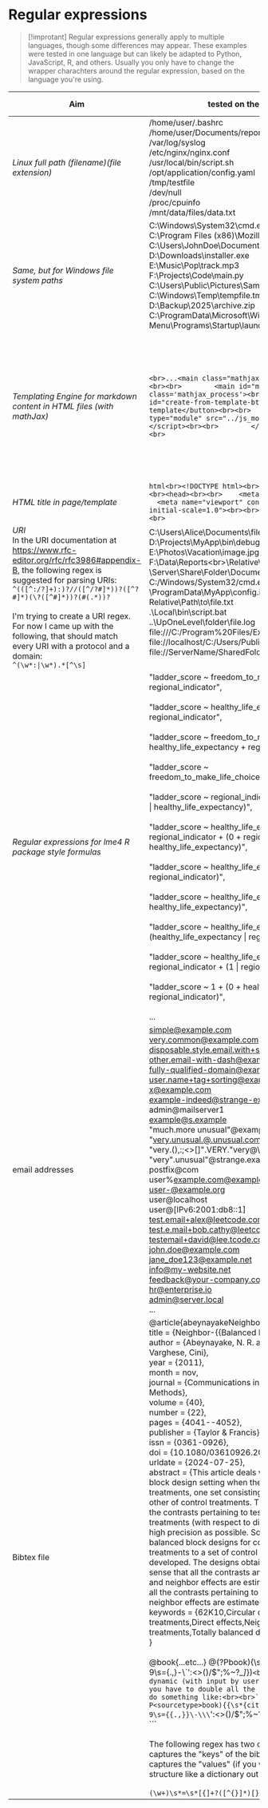 # Regular expressions

> [!improtant]
> Regular expressions generally apply to multiple languages, though some differences may appear. These examples were tested in one language but can likely be adapted to Python, JavaScript, R, and others. Usually you only have to change the wrapper charachters around the regular expression, based on the language you're using.

| Aim                                                                                                                                                                                                                                                                                                                                                                       | tested on the following text                                                                                                                                                                                                                                                                                                                                                                                                                                                                                                                                                                                                                                                                                                                                                                                                                                                                                                                                                                                                                                                                                                                                                                                                                                                                                                                                                                                                                                                                                                                                                                                                                                                                                                                                                                                                                                                                                                                                                                                                                                                                                                                                                                                                                                                                                                                                                                                                                                                                                                                                                                                                                                                                                                                                  | Regex                                                                                                                                                                                                                                                                                                                                                                                                                                                                                                                                                                                                   | Usage                                                                                                                                                                                                                                                                                                                                                                                                                      | Test language           |
| ------------------------------------------------------------------------------------------------------------------------------------------------------------------------------------------------------------------------------------------------------------------------------------------------------------------------------------------------------------------------- | ------------------------------------------------------------------------------------------------------------------------------------------------------------------------------------------------------------------------------------------------------------------------------------------------------------------------------------------------------------------------------------------------------------------------------------------------------------------------------------------------------------------------------------------------------------------------------------------------------------------------------------------------------------------------------------------------------------------------------------------------------------------------------------------------------------------------------------------------------------------------------------------------------------------------------------------------------------------------------------------------------------------------------------------------------------------------------------------------------------------------------------------------------------------------------------------------------------------------------------------------------------------------------------------------------------------------------------------------------------------------------------------------------------------------------------------------------------------------------------------------------------------------------------------------------------------------------------------------------------------------------------------------------------------------------------------------------------------------------------------------------------------------------------------------------------------------------------------------------------------------------------------------------------------------------------------------------------------------------------------------------------------------------------------------------------------------------------------------------------------------------------------------------------------------------------------------------------------------------------------------------------------------------------------------------------------------------------------------------------------------------------------------------------------------------------------------------------------------------------------------------------------------------------------------------------------------------------------------------------------------------------------------------------------------------------------------------------------------------------------------------------- | ------------------------------------------------------------------------------------------------------------------------------------------------------------------------------------------------------------------------------------------------------------------------------------------------------------------------------------------------------------------------------------------------------------------------------------------------------------------------------------------------------------------------------------------------------------------------------------------------------- | -------------------------------------------------------------------------------------------------------------------------------------------------------------------------------------------------------------------------------------------------------------------------------------------------------------------------------------------------------------------------------------------------------------------------- | ----------------------- |
| *Linux full path (filename)(file extension)*                                                                                                                                                                                                                                                                                                                              | /home/user/.bashrc<br>/home/user/Documents/report.doc<br>/var/log/syslog<br>/etc/nginx/nginx.conf<br>/usr/local/bin/script.sh<br>/opt/application/config.yaml<br>/tmp/testfile<br>/dev/null<br>/proc/cpuinfo<br>/mnt/data/files/data.txt                                                                                                                                                                                                                                                                                                                                                                                                                                                                                                                                                                                                                                                                                                                                                                                                                                                                                                                                                                                                                                                                                                                                                                                                                                                                                                                                                                                                                                                                                                                                                                                                                                                                                                                                                                                                                                                                                                                                                                                                                                                                                                                                                                                                                                                                                                                                                                                                                                                                                                                      | `(\/\.?\w+)+(\.\w+)?`<br><br>I'm working on the following alternative<br><br>`[\/~](?:[\/A-Za-z]+.*)?\/([^.]\w*?)?(\.\w+)`                                                                                                                                                                                                                                                                                                                                                                                                                                                                              | Matches:<br>capturing group 0: *full path*<br>capturing group 1: *filename*<br>capturing group 2: *extension* ("." is included in the match)                                                                                                                                                                                                                                                                               | ECMAScript (JavaScript) |
| *Same, but for Windows  file system paths*                                                                                                                                                                                                                                                                                                                                | C:\Windows\System32\cmd.exe<br>C:\Program Files (x86)\Mozilla Firefox\firefox.exe<br>C:\Users\JohnDoe\Documents\resume.docx<br>D:\Downloads\installer.exe<br>E:\Music\Pop\track.mp3<br>F:\Projects\Code\main.py<br>C:\Users\Public\Pictures\Sample Pictures\Desert.jpg<br>C:\Windows\Temp\tempfile.tmp<br>D:\Backup\2025\archive.zip<br>C:\ProgramData\Microsoft\Windows\Start Menu\Programs\Startup\launch.lnk                                                                                                                                                                                                                                                                                                                                                                                                                                                                                                                                                                                                                                                                                                                                                                                                                                                                                                                                                                                                                                                                                                                                                                                                                                                                                                                                                                                                                                                                                                                                                                                                                                                                                                                                                                                                                                                                                                                                                                                                                                                                                                                                                                                                                                                                                                                                               | `(?:([A-Za-z]+:?).*)?\\(\w+)(\.\w+)`<br>                                                                                                                                                                                                                                                                                                                                                                                                                                                                                                                                                                | Matches:<br>capturing group 0: *full path*<br>capturing group 1: *physical or logical drive storage*<br>capturing group 2: *filename*<br>capturing group 3: *extension* ("." is included in the match)                                                                                                                                                                                                                     | ECMAScript (JavaScript) |
| *Templating Engine for markdown content in HTML files (with mathJax)*                                                                                                                                                                                                                                                                                                     | ```<br>...<main class="mathjax_process content-overlay"><br><br>        <main id="md-content" class='mathjax_process'><br><br>            <button id="create-from-template-btn">Create from template</button><br><br>            <script type="module" src="../js_modules/eventHandlers.mjs"></script><br><br>        </main><br><br>    </main>...<br>```                                                                                                                                                                                                                                                                                                                                                                                                                                                                                                                                                                                                                                                                                                                                                                                                                                                                                                                                                                                                                                                                                                                                                                                                                                                                                                                                                                                                                                                                                                                                                                                                                                                                                                                                                                                                                                                                                                                                                                                                                                                                                                                                                                                                                                                                                                                                                                                                    | `<main\s+id=["']md-content["']\s+class=["']mathjax_process["'][^>]*>([\s\S]*?)<\/main>`                                                                                                                                                                                                                                                                                                                                                                                                                                                                                                                 | You must have your templates/pages markdown content in inside the following HTML element:<br>`<main id="md-content" class='mathjax_process'>` or adapt it to your contents wrapper element.<br><br>Capture group with index `[1]`: matches the *markdown content of the html page*                                                                                                                                         | ECMAScript (JavaScript) |
| *HTML title in page/template*                                                                                                                                                                                                                                                                                                                                             | ```html<br><!DOCTYPE html><br><br><html lang="it"><br><br><head><br><br>    <meta charset="UTF-8"><br><br>    <meta name="viewport" content="width=device-width, initial-scale=1.0"><br><br>    <title>home</title>...<br>```                                                                                                                                                                                                                                                                                                                                                                                                                                                                                                                                                                                                                                                                                                                                                                                                                                                                                                                                                                                                                                                                                                                                                                                                                                                                                                                                                                                                                                                                                                                                                                                                                                                                                                                                                                                                                                                                                                                                                                                                                                                                                                                                                                                                                                                                                                                                                                                                                                                                                                                                 | `<title>[\s\S]*?<\/title>`                                                                                                                                                                                                                                                                                                                                                                                                                                                                                                                                                                              | Use the language specific syntax to replace the title inside the `<title>` element                                                                                                                                                                                                                                                                                                                                         | ECMAScript (JavaScript) |
| *URI*<br>In the URI documentation at https://www.rfc-editor.org/rfc/rfc3986#appendix-B, the following regex is suggested for parsing URIs:<br>`^(([^:/?]+):)?//([^/?#]*))?([^?#]*)(\?([^#]*))?(#(.*))?`<br><br>I'm trying to create a URI regex. For now I came up with the following, that should match every URI with a protocol and a domain:<br>`^(\w*:\|\w*).*[^\s]` | C:\Users\Alice\Documents\file.txt<br>D:\Projects\MyApp\bin\debug.exe<br>E:\Photos\Vacation\image.jpg<br>F:\Data\Reports\<br>\Relative\Path\example.txt<br>\\Server\Share\Folder\Document.doc<br>C:/Windows/System32/cmd.exe<br>\ProgramData\MyApp\config.ini<br>Relative\Path\to\file.txt<br>.\Local\bin\script.bat<br>..\UpOneLevel\folder\file.log<br>file:///C:/Program%20Files/Example/app.exe<br>file://localhost/C:/Users/Public/Desktop/shortcut.lnk<br>file://ServerName/SharedFolder/Resource.pdf<br><br>                                                                                                                                                                                                                                                                                                                                                                                                                                                                                                                                                                                                                                                                                                                                                                                                                                                                                                                                                                                                                                                                                                                                                                                                                                                                                                                                                                                                                                                                                                                                                                                                                                                                                                                                                                                                                                                                                                                                                                                                                                                                                                                                                                                                                                            | `^(\w*:\|\w*).*[^\s]`                                                                                                                                                                                                                                                                                                                                                                                                                                                                                                                                                                                   |                                                                                                                                                                                                                                                                                                                                                                                                                            | ECMAScript (JavaScript) |
| *Regular expressions for lme4 R package style formulas*                                                                                                                                                                                                                                                                                                                   | "ladder_score ~ freedom_to_make_life_choices + regional_indicator",<br><br>"ladder_score ~ healthy_life_expectancy + regional_indicator",<br><br>"ladder_score ~ freedom_to_make_life_choices + healthy_life_expectancy + regional_indicator",<br><br>"ladder_score ~ freedom_to_make_life_choices:healthy_life_expectancy",<br><br>"ladder_score ~ regional_indicator + (0 + regional_indicator \| healthy_life_expectancy)",<br><br>"ladder_score ~ healthy_life_expectancy + regional_indicator + (0 + regional_indicator \| healthy_life_expectancy)",<br><br>"ladder_score ~ healthy_life_expectancy + (1 \| regional_indicator)",<br><br>"ladder_score ~ healthy_life_expectancy + (1 \| healthy_life_expectancy)",<br><br>"ladder_score ~ healthy_life_expectancy + (healthy_life_expectancy \| regional_indicator)",<br><br>"ladder_score ~ healthy_life_expectancy + regional_indicator + (1 \| regional_indicator)",<br><br>"ladder_score ~ 1 + (0 + healthy_life_expectancy \| regional_indicator)",<br><br>...                                                                                                                                                                                                                                                                                                                                                                                                                                                                                                                                                                                                                                                                                                                                                                                                                                                                                                                                                                                                                                                                                                                                                                                                                                                                                                                                                                                                                                                                                                                                                                                                                                                                                                                                    | `\(\s*((?:0/1\|\w+)(?:\s*\+\s*(?:0/1\|\w+))*)\s*\|\s*(\w+)\s*\)$`<br>                                                                                                                                                                                                                                                                                                                                                                                                                                                                                                                                   | Regular expression patterns (for raw strings) for miscellaneous tasks<br><br>In a general lmer4 formula structure as:<br>response_variable ~ fixed_effects + (random_structure \| grouping_variable)<br><br>Matches: *the random and the grouping variables in the formula*<br><br>*random variables* = match.group(1)  # e.g., "0/1 + var1 + var2"<br><br>*grouping variable* = match.group(2)     # e.g., "grouping_var" | Python                  |
| email addresses                                                                                                                                                                                                                                                                                                                                                           | [simple@example.com](mailto:simple@example.com)  <br>[very.common@example.com](mailto:very.common@example.com)  <br>[disposable.style.email.with+symbol@example.com](mailto:disposable.style.email.with+symbol@example.com)  <br>[other.email-with-dash@example.com](mailto:other.email-with-dash@example.com)  <br>[fully-qualified-domain@example.co.uk](mailto:fully-qualified-domain@example.co.uk)  <br>[user.name+tag+sorting@example.com](mailto:user.name+tag+sorting@example.com)  <br>[x@example.com](mailto:x@example.com)  <br>[example-indeed@strange-example.com](mailto:example-indeed@strange-example.com)  <br>admin@mailserver1  <br>[example@s.example](mailto:example@s.example)  <br>"much.more unusual"@example.com  <br>"[very.unusual.@.unusual.com](mailto:very.unusual.@.unusual.com)"@example.com  <br>"very.(),:;<>[]".VERY."very@\ "very".unusual"@strange.example.com  <br>postfix@com  <br>user%[example.com@example.org](mailto:example.com@example.org)  <br>[user-@example.org](mailto:user-@example.org)  <br>user@localhost  <br>user@[IPv6:2001:db8::1]  <br>[test.email+alex@leetcode.com](mailto:test.email+alex@leetcode.com)  <br>[test.e.mail+bob.cathy@leetcode.com](mailto:test.e.mail+bob.cathy@leetcode.com)  <br>[testemail+david@lee.tcode.com](mailto:testemail+david@lee.tcode.com)  <br>[john.doe@example.com](mailto:john.doe@example.com)  <br>[jane_doe123@example.net](mailto:jane_doe123@example.net)  <br>[info@my-website.net](mailto:info@my-website.net)  <br>[feedback@your-company.co.uk](mailto:feedback@your-company.co.uk)  <br>[hr@enterprise.io](mailto:hr@enterprise.io)  <br>[admin@server.local](mailto:admin@server.local)  <br>...                                                                                                                                                                                                                                                                                                                                                                                                                                                                                                                                                                                                                                                                                                                                                                                                                                                                                                                                                                                                                                                    | `[^\s@]+?@([^\s@]+?)(\.[^\s@]+)`                                                                                                                                                                                                                                                                                                                                                                                                                                                                                                                                                                        |                                                                                                                                                                                                                                                                                                                                                                                                                            | *Python*                |
| Bibtex file                                                                                                                                                                                                                                                                                                                                                               | @article{abeynayakeNeighborBalancedBipartiteBlock2011,<br>  title = {Neighbor-{{Balanced Bipartite Block Designs}}},<br>  author = {Abeynayake, N. R. and Jaggi, Seema and Varghese, Cini},<br>  year = {2011},<br>  month = nov,<br>  journal = {Communications in Statistics - Theory and Methods},<br>  volume = {40},<br>  number = {22},<br>  pages = {4041--4052},<br>  publisher = {Taylor \& Francis},<br>  issn = {0361-0926},<br>  doi = {10.1080/03610926.2010.505692},<br>  urldate = {2024-07-25},<br>  abstract = {This article deals with the neighbor-balanced block design setting when there are two disjoint sets of treatments, one set consisting of test treatments and the other of control treatments. The interest here is to estimate the contrasts pertaining to test treatments vs. control treatments (with respect to direct and neighbors) with as high precision as possible. Some series of neighbor-balanced block designs for comparing a set of test treatments to a set of control treatments have been developed. The designs obtained are totally balanced in the sense that all the contrasts among test treatments for direct and neighbor effects are estimated with same variance and all the contrasts pertaining to test vs. control for direct and neighbor effects are estimated with the same variance.},<br>  keywords = {62K10,Circular design,Control treatments,Direct effects,Neighbor effects,Test treatments,Totally balanced design}<br>}<br><br>@book{...etc...}                                                                                                                                                                                                                                                                                                                                                                                                                                                                                                                                                              @(?P<sourcetype>book){\s*(?P<citekey>[^\s,]+),(?P<entries>[A-Za-z0-9\s={.,}\-\\\`':<>()\/$\";%~?*_]*})`<br><br>If you want to use a dynamic (with input by user) raw f-string in python you have to double all the braces, for example you can do something like:<br><br>```python<br>pattern=fr"@(?P<sourcetype>book){{\s*{citekey},(?P<entries>[A-Za-z0-9\s={{.,}}\-\\\`':<>()\/$\";%~?*_]*}})"<br>```<br><br>The following regex has two capturing groups: the first captures the "keys" of the bibtex entry, the second captures the "values" (if you want for example build a data structure like a dictionary out of it):<br><br>`(\w+)\s*=\s*[{]+?([^{}]*)[}]+` | For automatic reference automation with a .bib file.<br><br>Matches:<br><br>*The entire bibtex object (e.g. @book{citekey,<br>first_entry = {value},<br>second_entry = {value}<br>third_entry...etc}<br>)*<br><br>*sourcetype* = match.group(sourcetype)  # e.g., "book" or "misc" or "article" (everything that comes after "@")<br><br>*citekey* = match.group(citekey)<br><br>*entries* = match.group(entries)<br><br>(matches all the entries of the specific object)<br><br>I personally use it with citekey as a filter to extract the data relative to the specific resource I want to refer to. | *Python*                                                                                                                                                                                                                                                                                                                                                                                                                   |                         |
